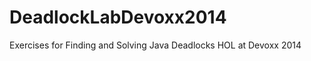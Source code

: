DeadlockLabDevoxx2014
=====================
Exercises for Finding and Solving Java Deadlocks HOL at Devoxx 2014
